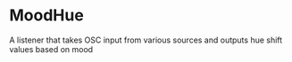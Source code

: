 # MoodHue
A listener that takes OSC input from various sources and outputs hue shift values based on mood
